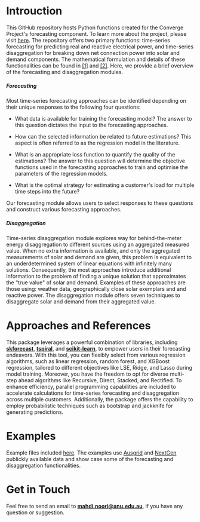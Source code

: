 # Introuction

This GitHub repository hosts Python functions created for the Converge Project's forecasting component. To learn more about the project, please visit [here](https://arena.gov.au/projects/project-converge-act-distributed-energy-resources-demonstration-pilot/). The repository offers two primary functions: time-series forecasting for predicting real and reactive electrical power, and time-series disaggregation for breaking down net connection power into solar and demand components. The mathematical formulation and details of these functionalities can be found in [[1]](https://raw.githubusercontent.com/SeyyedMahdiNoori/converge_load_forecasting_data/main/Disaggregation.pdf) and [[2]](https://raw.githubusercontent.com/SeyyedMahdiNoori/converge_load_forecasting_data/main/Forecasting.pdf). Here, we provide a brief overview of the forecasting and disaggregation modules.

##### Forecasting

Most time-series forecasting approaches can be identified depending on their unique responses to the following four questions:
    
* What data is available for training the forecasting model? The answer to this question dictates the input to the forecasting approaches.

* How can the selected information be related to future estimations? This aspect is often referred to as the regression model in the literature.

*  What is an appropriate loss function to quantify the quality of the estimations? The answer to this question will determine the objective functions used in the forecasting approaches to train and optimise the parameters of the regression models.

* What is the optimal strategy for estimating a customer's load for multiple time steps into the future?

Our forecasting module allows users to select responses to these questions and construct various forecasting approaches. 

  



##### Disaggregation

Time-series disaggregation module explores way for behind-the-meter energy disaggregation to different sources using an aggregated measured value. When no extra information is available, and only the aggregated measurements of solar and demand are given, this problem is equivalent to an underdetermined system of linear equations with infinitely many solutions. Consequently, the most approaches introduce additional information to the problem of finding a unique solution that approximates the "true value" of solar and demand. Examples of these approaches are those using: weather data, geographically close solar exemplars and and reactive power. The disaggregation module offers seven techniques to disaggregate solar and demand from their aggregated value.

# Approaches and References
This package leverages a powerful combination of libraries, including **[skforecast](https://skforecast.org/0.9.1/index.html)**, **[tspiral](https://github.com/cerlymarco/tspiral)**, and **[scikit-learn](https://scikit-learn.org/stable/)**, to empower users in their forecasting endeavors. With this tool, you can flexibly select from various regression algorithms, such as linear regression, random forest, and XGBoost regression, tailored to different objectives like LSE, Ridge, and Lasso during model training. Moreover, you have the freedom to opt for diverse multi-step ahead algorithms like Recursive, Direct, Stacked, and Rectified. To enhance efficiency, parallel programming capabilities are included to accelerate calculations for time-series forecasting and disaggregation across multiple customers. Additionally, the package offers the capability to employ probabilistic techniques such as bootstrap and jackknife for generating predictions.


# Examples
Example files included [here](https://github.com/SeyyedMahdiNoori/converge_load_forecasting_data/tree/main/examples). The examples use [Ausgrid](https://www.ausgrid.com.au/Industry/Our-Research/Data-to-share/Solar-home-electricity-data) and [NextGen](https://dl.acm.org/doi/abs/10.1145/3307772.3331017?casa_token=_QK2JaDahG8AAAAA:E3FwIUqQExbJDcHqOtc8684uzq8WI_eSEN4YokpMtU_pgkqZf5aMInKWTuvoPIlOSsh7MSKUZ3lP-g) publickly available data and show case some of the forecasting and disaggregation functionalities.


# Get in Touch
Feel free to send an email to **mahdi.noori@anu.edu.au**, if you have any question or suggestion.



